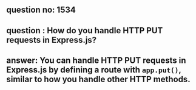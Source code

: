 
      
## question no: 1534

## question : How do you handle HTTP PUT requests in Express.js?

## answer: You can handle HTTP PUT requests in Express.js by defining a route with `app.put()`, similar to how you handle other HTTP methods.
      